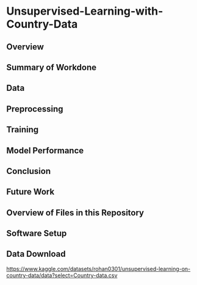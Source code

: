 # Unsupervised-Learning-with-Country-Data

## Overview 

## Summary of Workdone 

## Data 

## Preprocessing 

## Training 

## Model Performance 

## Conclusion 

## Future Work 

## Overview of Files in this Repository 

## Software Setup 

## Data Download 
https://www.kaggle.com/datasets/rohan0301/unsupervised-learning-on-country-data/data?select=Country-data.csv
